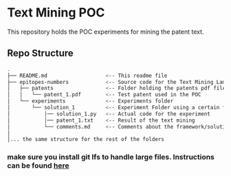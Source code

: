 # Text Mining POC

This repository holds the POC experiments for mining the patent text.

## Repo Structure



```bash
.
├── README.md                   <-- This readme file
├── epitopes-numbers            <-- Source code for the Text Mining Lambda
│   ├── patents                 <-- Folder holding the patents pdf files used in the experiments
│   │   └── patent_1.pdf        <-- Test patent used in the POC    
│   └── experiments             <-- Experiments folder
│       └── solution_1          <-- Experiment Folder using a certain framework
│           │── solution_1.py   <-- Actual code for the experiment
│           │── patent_1.txt    <-- Result of the text mining
│           └── comments.md     <-- Comments about the framework/solution         
│
│... the same structure for the rest of the folders

```

### make sure you install git lfs to handle large files. Instructions can be found [here](https://git-lfs.github.com/?utm_source=github_site&utm_medium=blog&utm_campaign=gitlfs)
